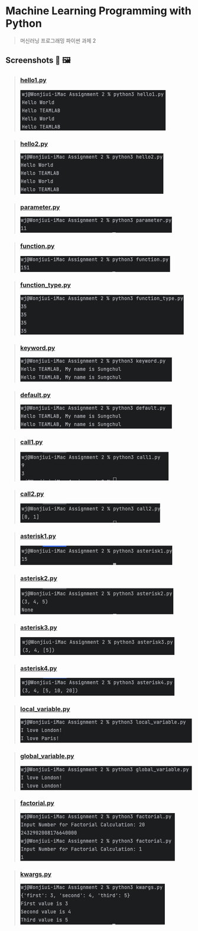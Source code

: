 Machine Learning Programming with Python
===
>머신러닝 프로그래밍 파이썬 과제 2
## Screenshots 📸 🖼

> ### [hello1.py](hello1.py)
>![](img/hello1.png)

> ### [hello2.py](hello2.py)
>![](img/hello2.png)

> ### [parameter.py](parameter.py)
>![](img/parameter.png)

> ### [function.py](function.py)
>![](img/function.png)

> ### [function_type.py](function_type.py)
>![](img/function_type.png)

> ### [keyword.py](keyword.py)
>![](img/keyword.png)

> ### [default.py](default.py)
>![](img/default.png)

> ### [call1.py](call1.py)
>![](img/call1.png)

> ### [call2.py](call2.py)
>![](img/call2.png)

> ### [asterisk1.py](asterisk1.py)
>![](img/asterisk1.png)

> ### [asterisk2.py](asterisk2.py)
>![](img/asterisk2.png)

> ### [asterisk3.py](asterisk3.py)
>![](img/asterisk3.png)

> ### [asterisk4.py](asterisk4.py)
>![](img/asterisk4.png)

> ### [local_variable.py](local_variable.py)
>![](img/local_variable.png)

> ### [global_variable.py](global_variable.py)
>![](img/global_variable.png)

> ### [factorial.py](factorial.py)
>![](img/factorial.png)

> ### [kwargs.py](kwargs.py)
>![](img/kwargs.png)

